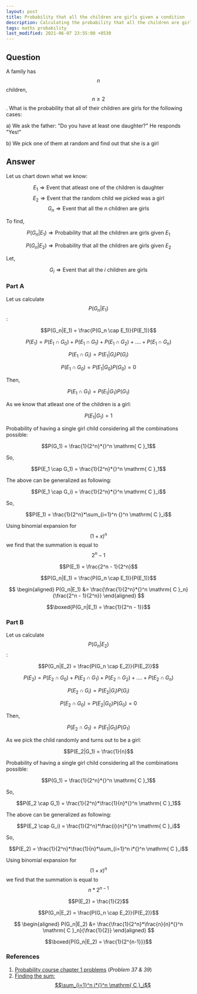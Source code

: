 ```yaml
---
layout: post
title: Probability that all the children are girls given a condition
description: Calculating the probability that all the children are girls given a condition
tags: maths probability
last_modified: 2021-06-07 23:55:00 +0530
---
```


## Question
A family has $$n$$ children, $$n \geq 2$$. What is the probability that all of their children are girls for the following cases:

a) We ask the father: "Do you have at least one daughter?" He responds "Yes!"

b) We pick one of them at random and find out that she is a girl


## Answer

Let us chart down what we know:

$$E_1 \Rightarrow \text{Event that atleast one of the children is daughter}$$
$$E_2 \Rightarrow \text{Event that the random child we picked was a girl}$$
$$G_n \Rightarrow \text{Event that all the } n \text{ children are girls}$$

To find,

$$P(G_n|E_1) \Rightarrow \text{Probability that all the children are girls given } E_1$$

$$P(G_n|E_2) \Rightarrow \text{Probability that all the children are girls given } E_2$$

Let,

$$G_i \Rightarrow \text{Event that all the } i \text{ children are girls}$$

### Part A
Let us calculate 
$$P(G_n|E_1)$$:

$$P(G_n|E_1) = \frac{P(G_n \cap E_1)}{P(E_1)}$$

$$P(E_1) = P(E_1 \cap G_0) + P(E_1 \cap G_1) + P(E_1 \cap G_2) + .... + P(E_1 \cap G_n)$$

$$P(E_1 \cap G_i) = P(E_1|G_i)P(G_i)$$

$$P(E_1 \cap G_0) = P(E_1|G_0)P(G_0) = 0$$

Then,

$$P(E_1 \cap G_1) = P(E_1|G_1)P(G_1)$$

As we know that atleast one of the children is a girl:

$$P(E_1|G_1) = 1$$


Probability of having a single girl child considering all the combinations possible:

$$P(G_1) = \frac{1}{2^n}*{}^n \mathrm{ C }_1$$

So,

$$P(E_1 \cap G_1) = \frac{1}{2^n}*{}^n \mathrm{ C }_1$$

The above can be generalized as following:

$$P(E_1 \cap G_i) = \frac{1}{2^n}*{}^n \mathrm{ C }_i$$

So,

$$P(E_1) = \frac{1}{2^n}*\sum_{i=1}^n {}^n \mathrm{ C }_i$$

Using binomial expansion for $$(1 + x)^n$$ we find that the summation is equal to $$2^{n} - 1$$

$$P(E_1) = \frac{2^n - 1}{2^n}$$

$$P(G_n|E_1) = \frac{P(G_n \cap E_1)}{P(E_1)}$$

$$
\begin{aligned}
P(G_n|E_1) &= \frac{\frac{1}{2^n}*{}^n \mathrm{ C }_n}{\frac{2^n - 1}{2^n}}
\end{aligned}
$$

$$\boxed{P(G_n|E_1) = \frac{1}{2^n - 1}}$$

### Part B

Let us calculate 
$$P(G_n|E_2)$$:

$$P(G_n|E_2) = \frac{P(G_n \cap E_2)}{P(E_2)}$$

$$P(E_2) = P(E_2 \cap G_0) + P(E_2 \cap G_1) + P(E_2 \cap G_2) + .... + P(E_2 \cap G_n)$$

$$P(E_2 \cap G_i) = P(E_2|G_i)P(G_i)$$

$$P(E_2 \cap G_0) = P(E_2|G_0)P(G_0) = 0$$

Then,

$$P(E_2 \cap G_1) = P(E_1|G_1)P(G_1)$$

As we pick the child randomly and turns out to be a girl:

$$P(E_2|G_1) = \frac{1}{n}$$


Probability of having a single girl child considering all the combinations possible:

$$P(G_1) = \frac{1}{2^n}*{}^n \mathrm{ C }_1$$

So,

$$P(E_2 \cap G_1) = \frac{1}{2^n}*\frac{1}{n}*{}^n \mathrm{ C }_1$$


The above can be generalized as following:

$$P(E_2 \cap G_i) = \frac{1}{2^n}*\frac{i}{n}*{}^n \mathrm{ C }_i$$

So,

$$P(E_2) = \frac{1}{2^n}*\frac{1}{n}*\sum_{i=1}^n i*{}^n \mathrm{ C }_i$$

Using binomial expansion for $$(1 + x)^n$$ we find that the summation is equal to $$n*2^{n-1}$$

$$P(E_2) = \frac{1}{2}$$

$$P(G_n|E_2) = \frac{P(G_n \cap E_2)}{P(E_2)}$$

$$
\begin{aligned}
P(G_n|E_2) &= \frac{\frac{1}{2^n}*\frac{n}{n}*{}^n \mathrm{ C }_n}{\frac{1}{2}}
\end{aligned}
$$

$$\boxed{P(G_n|E_2) = \frac{1}{2^{n-1}}}$$


### References
1. [Probability course chapter 1 problems](https://www.probabilitycourse.com/chapter1/1_5_0_chapter1_problems.php) (_Problem 37 & 39_)
1. [Finding the sum: $$\sum_{i=1}^n i*{}^n \mathrm{ C }_i$$](https://qr.ae/pGYUNo)
